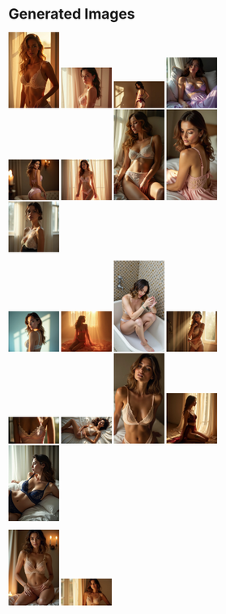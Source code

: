 # Generated Images



<img src="2025_07_05_01.webp" width="100"/> <img src="2025_07_05_02.webp" width="100"/> <img src="2025_07_05_03.webp" width="100"/> <img src="2025_07_05_04.webp" width="100"/> <img src="2025_07_05_05.webp" width="100"/> <img src="2025_07_05_06.webp" width="100"/> <img src="2025_07_05_07.webp" width="100"/> <img src="2025_07_05_08.webp" width="100"/> <img src="2025_07_05_09.webp" width="100"/>

<img src="2025_07_05_10.webp" width="100"/> <img src="2025_07_05_11.webp" width="100"/> <img src="2025_07_05_12.webp" width="100"/> <img src="2025_07_05_13.webp" width="100"/> <img src="2025_07_05_14.webp" width="100"/> <img src="2025_07_05_15.webp" width="100"/> <img src="2025_07_05_16.webp" width="100"/> <img src="2025_07_05_17.webp" width="100"/> <img src="2025_07_05_18.webp" width="100"/>

<img src="2025_07_05_19.webp" width="100"/> <img src="2025_07_05_20.webp" width="100"/>